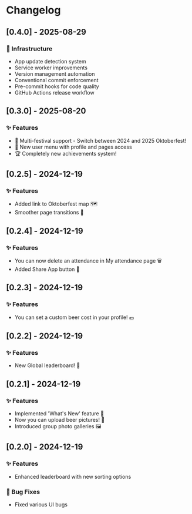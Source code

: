 # Changelog

## [0.4.0] - 2025-08-29

### 🔧 Infrastructure

- App update detection system
- Service worker improvements
- Version management automation
- Conventional commit enforcement
- Pre-commit hooks for code quality
- GitHub Actions release workflow

## [0.3.0] - 2025-08-20

### ✨ Features

- 🎪 Multi-festival support - Switch between 2024 and 2025 Oktoberfest!
- 👤 New user menu with profile and pages access
- 🏆 Completely new achievements system!

## [0.2.5] - 2024-12-19

### ✨ Features

- Added link to Oktoberfest map 🗺️
- Smoother page transitions 🚀

## [0.2.4] - 2024-12-19

### ✨ Features

- You can now delete an attendance in My attendance page 🗑️
- Added Share App button 📣

## [0.2.3] - 2024-12-19

### ✨ Features

- You can set a custom beer cost in your profile! 💶

## [0.2.2] - 2024-12-19

### ✨ Features

- New Global leaderboard! 🥇

## [0.2.1] - 2024-12-19

### ✨ Features

- Implemented 'What's New' feature 🎉
- Now you can upload beer pictures! 📸
- Introduced group photo galleries 🖼️

## [0.2.0] - 2024-12-19

### ✨ Features

- Enhanced leaderboard with new sorting options

### 🐛 Bug Fixes

- Fixed various UI bugs
